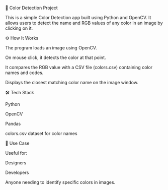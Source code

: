 🎨 Color Detection Project

This is a simple Color Detection app built using Python and OpenCV. It allows users to detect the name and RGB values of any color in an image by clicking on it.

⚙️ How It Works

The program loads an image using OpenCV.

On mouse click, it detects the color at that point.

It compares the RGB value with a CSV file (colors.csv) containing color names and codes.

Displays the closest matching color name on the image window.

🛠️ Tech Stack

Python

OpenCV

Pandas

colors.csv dataset for color names

📌 Use Case

Useful for:

Designers

Developers

Anyone needing to identify specific colors in images.

